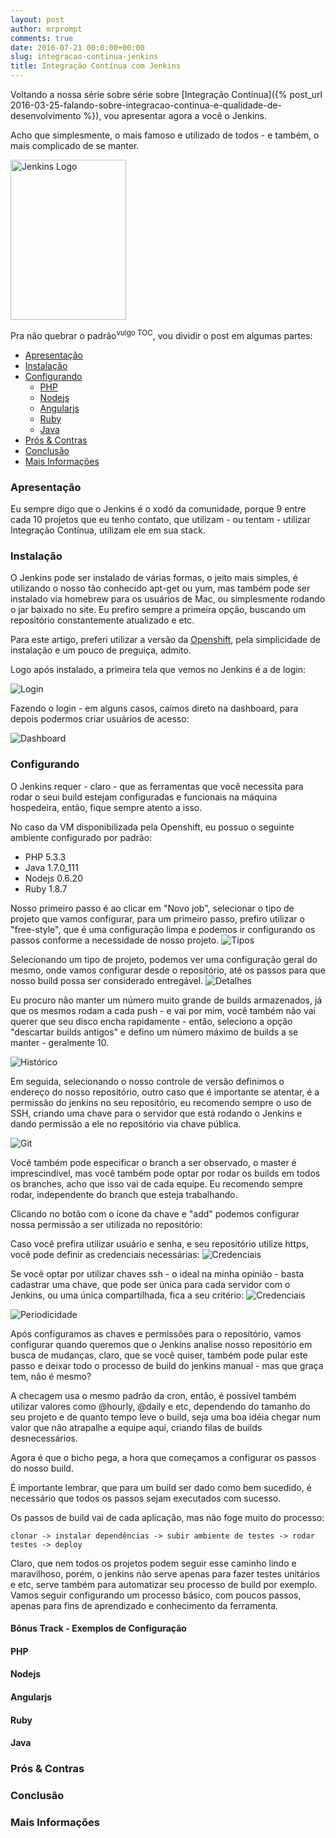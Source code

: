 ```yaml
---
layout: post
author: mrprompt
comments: true
date: 2016-07-21 00:0:00+00:00
slug: integracao-continua-jenkins
title: Integração Contínua com Jenkins
---
```

Voltando a nossa série sobre série sobre [Integração Contínua]({% post_url 2016-03-25-falando-sobre-integracao-continua-e-qualidade-de-desenvolvimento %}), 
vou apresentar agora a você o Jenkins. 

Acho que simplesmente, o mais famoso e utilizado de todos - e também, o mais complicado de se manter.

<img src="{{ site.baseurl }}/upload/ci/jenkins/logo.png" 
    class="img img-responsive pull-right" alt="Jenkins Logo" title="Jenkins" width="185" height="256">

Pra não quebrar o padrão<sup>vulgo TOC</sup>, vou dividir o post em algumas partes:

- [Apresentação](#apresentacao)
- [Instalação](#instalacao)
- [Configurando](#configurando)
    - [PHP](#configurando-php)
    - [Nodejs](#configurando-nodejs)
    - [Angularjs](#configurando-angularjs)
    - [Ruby](#configurando-ruby)
    - [Java](#configurando-java)
- [Prós & Contras](#pros-e-contras)
- [Conclusão](#conclusao)
- [Mais Informações](#mais-informacoes)

### <a name="apresentacao"></a> Apresentação

Eu sempre digo que o Jenkins é o xodó da comunidade, porque 9 entre cada 10 projetos que eu tenho contato, que utilizam - ou tentam - 
utilizar Integração Contínua, utilizam ele em sua stack.  

### <a name="instalacao"></a> Instalação

O Jenkins pode ser instalado de várias formas, o jeito mais simples, é utilizando o nosso tão conhecido apt-get ou yum, mas também 
pode ser instalado via homebrew para os usuários de Mac, ou simplesmente rodando o jar baixado no site. Eu prefiro sempre a 
primeira opção, buscando um repositório constantemente atualizado e etc. 

Para este artigo, preferi utilizar a versão da [Openshift](https://openshift.com), pela simplicidade de instalação e um pouco de 
preguiça, admito.

Logo após instalado, a primeira tela que vemos no Jenkins é a de login:

<img src="{{ site.baseurl }}/upload/ci/jenkins/login.png" 
    class="img img-responsive pull-left" alt="Login" title="Jenkins Login">

Fazendo o login - em alguns casos, caímos direto na dashboard, para depois podermos criar usuários de acesso:

<img src="{{ site.baseurl }}/upload/ci/jenkins/dashboard-vazia.png" 
    class="img img-responsive pull-right" alt="Dashboard" title="Jenkins Dashboard">

### <a name="configurando"></a> Configurando

O Jenkins requer - claro - que as ferramentas que você necessita para rodar o seui build estejam configuradas e funcionais na 
máquina hospedeira, então, fique sempre atento a isso.

No caso da VM disponibilizada pela Openshift, eu possuo o seguinte ambiente configurado por padrão:

- PHP 5.3.3
- Java 1.7.0_111 
- Nodejs 0.6.20
- Ruby 1.8.7

Nosso primeiro passo é ao clicar em "Novo job", selecionar o tipo de projeto que vamos configurar, para um primeiro passo,
prefiro utilizar o "free-style", que é uma configuração limpa e podemos ir configurando os passos conforme a necessidade de 
nosso projeto.
<img src="{{ site.baseurl }}/upload/ci/jenkins/selecionando-um-tipo.png" 
    class="img img-responsive" alt="Tipos" title="Jenkins - Tipos de projetos">

Selecionando um tipo de projeto, podemos ver uma configuração geral do mesmo, onde vamos configurar desde o repositório, até os 
passos para que nosso build possa ser considerado entregável.
<img src="{{ site.baseurl }}/upload/ci/jenkins/iniciando-projeto.png" 
    class="img img-responsive" alt="Detalhes" title="Jenkins - Detalhes do projeto">

Eu procuro não manter um número muito grande de builds armazenados, já que os mesmos rodam a cada push - e vai por mim, você 
também não vai querer que seu disco encha rapidamente - então, seleciono a opção "descartar builds antigos" e defino um número 
máximo de builds a se manter - geralmente 10.

<img src="{{ site.baseurl }}/upload/ci/jenkins/definindo-historico.png" 
    class="img img-responsive" alt="Histórico" title="Jenkins - Número de builds a se manter">

Em seguida, selecionando o nosso controle de versão definimos o endereço do nosso repositório, outro caso que é importante se 
atentar, é a permissão do jenkins no seu repositório, eu recomendo sempre o uso de SSH, criando uma chave para o servidor que 
está rodando o Jenkins e dando permissão a ele no repositório via chave pública.  

<img src="{{ site.baseurl }}/upload/ci/jenkins/git.png" 
    class="img img-responsive" alt="Git" title="Jenkins - Git">

Você também pode especificar o branch a ser observado, o master é imprescindível, mas você também pode optar por rodar os builds
em todos os branches, acho que isso vai de cada equipe. Eu recomendo sempre rodar, independente do branch que esteja trabalhando.

Clicando no botão com o ícone da chave e "add" podemos configurar nossa permissão a ser utilizada no repositório:

Caso você prefira utilizar usuário e senha, e seu repositório utilize https, você pode definir as credenciais necessárias:
<img src="{{ site.baseurl }}/upload/ci/jenkins/credenciais-senha.png" 
    class="img img-responsive" alt="Credenciais" title="Jenkins - Credenciais - Senha">

Se você optar por utilizar chaves ssh - o ideal na minha opinião - basta cadastrar uma chave, que pode ser única para cada 
servidor com o Jenkins, ou uma única compartilhada, fica a seu critério:
<img src="{{ site.baseurl }}/upload/ci/jenkins/credenciais-ssh.png" 
    class="img img-responsive" alt="Credenciais" title="Jenkins - Credenciais - SSH"> 


<img src="{{ site.baseurl }}/upload/ci/jenkins/periodicidade.png" 
    class="img img-responsive pull-right" alt="Periodicidade" title="Jenkins - Checagem do repositório">

Após configuramos as chaves e permissões para o repositório, vamos configurar quando queremos que o Jenkins analise nosso 
repositório em busca de mudanças, claro, que se você quiser, também pode pular este passo e deixar todo o processo de build 
do jenkins manual - mas que graça tem, não é mesmo?

A checagem usa o mesmo padrão da cron, então, é possível também utilizar valores como @hourly, @daily e etc, dependendo do 
tamanho do seu projeto e de quanto tempo leve o build, seja uma boa idéia chegar num valor que não atrapalhe a equipe aqui, 
criando filas de builds desnecessários.

Agora é que o bicho pega, a hora que começamos a configurar os passos do nosso build.

É importante lembrar, que para um build ser dado como bem sucedido, é necessário que todos os passos sejam executados com sucesso.

Os passos de build vai de cada aplicação, mas não foge muito do processo: 

```
clonar -> instalar dependências -> subir ambiente de testes -> rodar testes -> deploy
```

Claro, que nem todos os projetos podem seguir esse caminho lindo e maravilhoso, porém, o jenkins não serve apenas para fazer 
testes unitários e etc, serve também para automatizar seu processo de build por exemplo. Vamos seguir configurando um processo 
básico, com poucos passos, apenas para fins de aprendizado e conhecimento da ferramenta.


#### Bônus Track - Exemplos de Configuração

#### <a name="configurando-php"></a> PHP

#### <a name="configurando-nodejs"></a> Nodejs

#### <a name="configurando-angularjs"></a> Angularjs

#### <a name="configurando-ruby"></a> Ruby

#### <a name="configurando-java"></a> Java

### <a name="pros-e-contras"></a> Prós & Contras

### <a name="conclusao"></a> Conclusão

### <a name="mais-informacoes"></a> Mais Informações